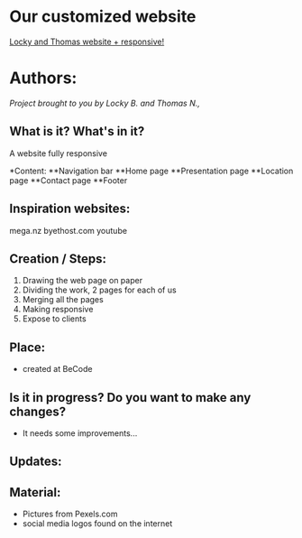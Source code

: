 
 

# Our customized website

[Locky and Thomas website + responsive!](https://lockybounty.github.io/recap-html-css/)

# Authors:

_Project brought to you by Locky B. and Thomas N.,_

## What is it? What's in it?

A website fully responsive

*Content:
**Navigation bar
**Home page
**Presentation page
**Location page
**Contact page
**Footer

## Inspiration websites:

mega.nz
byethost.com
youtube

## Creation / Steps:

1. Drawing the web page on paper
2. Dividing the work, 2 pages for each of us
3. Merging all the pages
4. Making responsive
5. Expose to clients

## Place: 

* created at BeCode

## Is it in progress? Do you want to make any changes? 

* It needs some improvements...

## Updates:

## Material:

* Pictures from Pexels.com
* social media logos found on the internet


